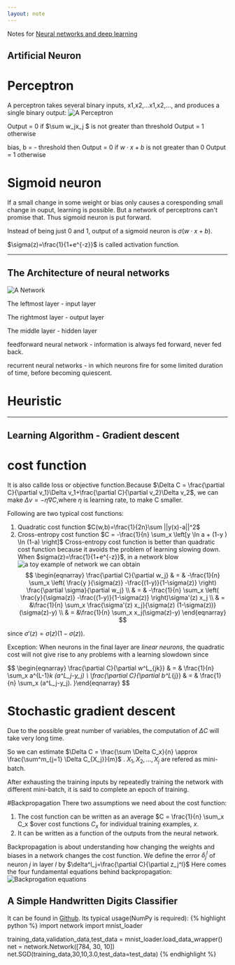 ```yaml
---
layout: note
---
```

Notes for [Neural networks and deep learning](http://neuralnetworksanddeeplearning.com)

## Artificial Neuron

# Perceptron

A perceptron takes several binary inputs, x1,x2,…x1,x2,…, and produces a single binary output:
![A Perceptron](http://neuralnetworksanddeeplearning.com/images/tikz0.png)

Output = 0 if $\sum w_jx_j $ is not greater than threshold
Output = 1 otherwise

bias, b = - threshold then
Output = 0 if $w \cdot x + b$ is not greater than 0
Output = 1 otherwise


# Sigmoid neuron

If a small change in some weight or bias only causes a coresponding small change in ouput, learning is possible.
But a network of perceptrons can't promise that. Thus sigmoid neuron is put forward.

Instead of being just 0 and 1, output of a sigmoid neuron is $\sigma(w\cdot x+b)$.

$\sigma(z)=\frac{1}{1+e^{-z}}$ is called activation function.

---------------------

##  The Architecture of neural networks

![A Network](http://neuralnetworksanddeeplearning.com/images/tikz10.png)

The leftmost layer - input layer

The rightmost layer - output layer

The middle layer - hidden layer

feedforward neural network - information is always fed forward, never fed back.

recurrent neural networks - in which neurons fire for some limited duration of time, before becoming quiescent.


# Heuristic

-------------------

## Learning Algorithm - Gradient descent
# cost function
It is also callde loss or objective function.Because $\Delta C = \frac{\partial C}{\partial v_1}\Delta v_1+\frac{\partial C}{\partial v_2}\Delta v_2$, we can make $\Delta v = -\eta \nabla C$,where $\eta$ is learning rate, to make C smaller.

Following are two typical cost functions:
1. Quadratic cost function $C(w,b)=\frac{1}{2n}\sum ||y(x)-a||^2$ 
2. Cross-entropy cost function $C = -\frac{1}{n} \sum_x \left[y \ln a + (1-y ) \ln (1-a) \right]$
Cross-entropy cost function is better than quadratic cost function because it avoids the problem of learning slowing down.
When $sigma(z)=\frac{1}{1+e^{-z}}$, in a network blow
![a toy example of network](http://neuralnetworksanddeeplearning.com/images/tikz29.png)
we can obtain
$$
\begin{eqnarray}
  \frac{\partial C}{\partial w_j} & = & -\frac{1}{n} \sum_x \left(
    \frac{y }{\sigma(z)} -\frac{(1-y)}{1-\sigma(z)} \right)
  \frac{\partial \sigma}{\partial w_j} \\
 & = & -\frac{1}{n} \sum_x \left( 
    \frac{y}{\sigma(z)} 
    -\frac{(1-y)}{1-\sigma(z)} \right)\sigma'(z) x_j \\
  & = &\frac{1}{n}
  \sum_x \frac{\sigma'(z) x_j}{\sigma(z) (1-\sigma(z))}
  (\sigma(z)-y) \\
  & = &\frac{1}{n} \sum_x x_j(\sigma(z)-y)
\end{eqnarray}
$$

since $\sigma'(z) = \sigma(z)(1-\sigma(z))$.

Exception: When neurons in the final layer are *linear neurons*, the quadratic cost will not give rise to any problems with a learning slowdown since

$$
\begin{eqnarray}
      \frac{\partial C}{\partial w^L_{jk}} & = & \frac{1}{n} \sum_x 
      a^{L-1}_k  (a^L_j-y_j) \\
      \frac{\partial C}{\partial b^L_{j}} & = & \frac{1}{n} \sum_x 
      (a^L_j-y_j).
}\end{eqnarray}
$$
# Stochastic gradient descent
Due to the possible great number of variables, the computation of $\Delta C$ will take very long time.

So we can estimate $\Delta C = \frac{\sum \Delta C_x}{n} \approx  \frac{\sum^m_{j=1} \Delta C_{X_j}}{m}$ .
$X_1,X_2,...,X_j$ are refered as mini-batch.

After exhausting the training inputs by repeatedly training the network with different mini-batch, it is said to complete an epoch of training.

#Backpropagation
There two assumptions we need about the cost function:
1. The cost function can be written as an average $C = \frac{1}{n} \sum_x C_x $over cost functions $C_x$ for individual training examples, $x$.
2. It can be written as a function of the outputs from the neural network.

Backpropagation is about understanding how changing the weights and biases in a network changes the cost function.
We define the error $\delta^l_j$ of neuron $j$ in layer $l$ by
$\delta^l_j=\frac{\partial C}{\partial z_j^l}$
Here comes the four fundamental equations behind backpropagation:
![Backprogation equations](http://neuralnetworksanddeeplearning.com/images/tikz21.png)

## A Simple Handwritten Digits Classifier
It can be found in [Github](https://github.com/mnielsen/neural-networks-and-deep-learning).
Its typical usage(NumPy is required):
{% highlight python %}
import network
import mnist_loader

training_data,validation_data,test_data = mnist_loader.load_data_wrapper()
net = network.Network([784, 30, 10])
net.SGD(training_data,30,10,3.0,test_data=test_data)
{% endhighlight %}
